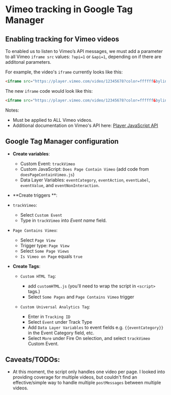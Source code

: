 # Vimeo tracking in Google Tag Manager

## Enabling tracking for Vimeo videos
To enabled us to listen to Vimeo’s API messages, we must add a parameter to all Vimeo `iframe src` values: `?api=1` or `&api=1`, depending on if there are additonal parameters.

For example, the video's `iframe` currently looks like this:
```html
<iframe src="https://player.vimeo.com/video/12345678?color=ffffff&byline=0&portrait=0" width="656" height="369" frameborder="0" webkitallowfullscreen mozallowfullscreen allowfullscreen></iframe>
```

The new `iframe` code would look like this:
```html
<iframe src="https://player.vimeo.com/video/12345678?color=ffffff&byline=0&portrait=0&api=1" width="656" height="369" frameborder="0" webkitallowfullscreen mozallowfullscreen allowfullscreen></iframe>
```

Notes:
- Must be applied to ALL Vimeo videos.
- Additional documentation on Vimeo's API here: [Player JavaScript API](https://developer.vimeo.com/player/js-api)


## Google Tag Manager configuration


 * **Create variables**: 
    * Custom Event: `trackVimeo`
    * Custom JavaScript: `Does Page Contain Vimeo` (add code from `doesPageContainVimeo.js`)
    * Data Layer Variables: `eventCategory`, `eventAction`, `eventLabel`, `eventValue`, and `eventNonInteraction`.


 * **Create triggers **:
  * `trackVimeo`: 
    * Select `Custom Event`
    * Type in `trackVimeo` into *Event name* field.
  * `Page Contains Vimeo`:
    * Select `Page View`
    * Trigger type: `Page View`
    * Select `Some Page Views`
    * `Is Vimeo on Page` equals `true`

 * **Create Tags**: 

    * `Custom HTML Tag`:
      * add `customHTML.js` (you'll need to wrap the script in `<script>` tags.)
      * Select `Some Pages` and `Page Contains Vimeo` trigger

    * `Custom Universal Analytics Tag`:
      * Enter in `Tracking ID`
      * Select `Event` under Track Type
      * Add `Data Layer Variables` to event fields e.g. `{{eventCategory}}` in the Event Category field, etc.
      * Select `More` under Fire On selection, and select `trackVimeo` Custom Event.

## Caveats/TODOs:
  * At this moment, the script only handles one video per page. I looked into providing coverage for multiple videos, but couldn't find an effective/simple way to handle multiple `postMessages` between multiple videos.